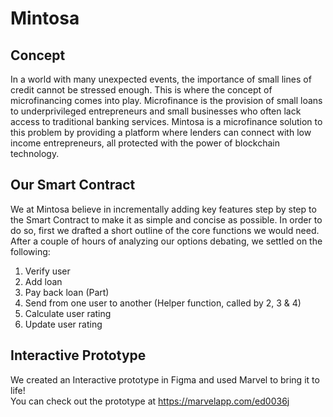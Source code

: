 # Mintosa

## Concept
In a world with many unexpected events, the importance of small lines of credit cannot be stressed enough. This is where the concept of microfinancing comes into play. Microfinance is the provision of small loans to underprivileged entrepreneurs and small businesses who often lack access to traditional banking services. 
Mintosa is a microfinance solution to this problem by providing a platform where lenders can connect with low income entrepreneurs, all protected with the power of blockchain technology.


## Our Smart Contract
We at Mintosa believe in incrementally adding key features step by step to the Smart Contract to make it as simple and concise as possible. In order to do so, first we drafted a short outline of the core functions we would need.
After a couple of hours of analyzing our options debating, we settled on the following:

1. Verify user
2. Add loan
3. Pay back loan (Part)
4. Send from one user to another (Helper function, called by 2, 3 & 4)
5. Calculate user rating
6. Update user rating

## Interactive Prototype
We created an Interactive prototype in Figma and used Marvel to bring it to life! <br>
You can check out the prototype at https://marvelapp.com/ed0036j
